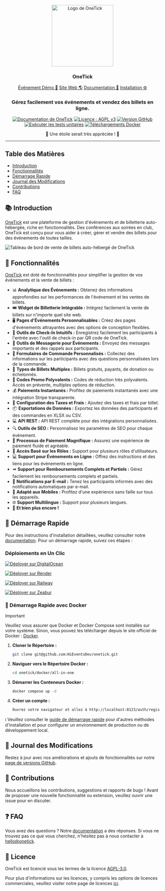 <p align="center">
  <img src="https://onetick-public.s3.us-west-1.amazonaws.com/website/onetick-rainbow.png?v=1" alt="Logo de OneTick" width="200px">
</p>
<h3 align="center">OneTick</h3>
<p align="center">
<a href="https://demo.onetick/event/1/dog-conf-2030">Événement Démo 🌟</a> <a href="https://onetick?utm_source=gh-readme">Site Web 🌎</a>  <a href="https://onetick/docs">Documentation 📄</a>  <a href="https://onetick/docs/getting-started?utm_source=gh-readme">Installation ⚙️</a>
</p>

<h3 align="center">
 Gérez facilement vos événements et vendez des billets en ligne.
</h3>

<div align="center">

[![Documentation de OneTick](https://img.shields.io/badge/docs-onetick-blue)](https://onetick/docs)
[![Licence : AGPL v3](https://img.shields.io/badge/License-AGPL_v3-blue.svg)](https://github.com/HiEventsDev/onetick/LICENCE)
[![Version GitHub](https://img.shields.io/github/v/release/HiEventsDev/onetick?include_prereleases)](https://github.com/HiEventsDev/onetick/releases)
[![Exécuter les tests unitaires](https://github.com/HiEventsDev/onetick/actions/workflows/unit-tests.yml/badge.svg?event=push)](https://github.com/HiEventsDev/onetick/actions/workflows/unit-tests.yml)
[![Téléchargements Docker](https://img.shields.io/docker/pulls/daveearley/onetick-all-in-one)](https://hub.docker.com/r/daveearley/onetick-all-in-one)

</div>

<div align="center">
 🌟 Une étoile serait très appréciée ! 🌟
</div>

<hr/>

## Table des Matières

- [Introduction](#-introduction)
- [Fonctionnalités](#-fonctionnalités)
- [Démarrage Rapide](#-démarrage-rapide)
- [Journal des Modifications](#-journal-des-modifications)
- [Contributions](#-contributions)
- [FAQ](#-faq)

## 📚 Introduction

<a href="https://onetick">OneTick</a> est une plateforme de gestion d'événements et de billetterie auto-hébergée, riche en fonctionnalités. Des conférences aux soirées en club, OneTick est conçu pour vous aider à créer, gérer et vendre des billets pour des événements de toutes tailles.

<img alt="Tableau de bord de vente de billets auto-hébergé de OneTick" src="https://onetick-public.s3.us-west-1.amazonaws.com/website/dashboard-screenshot.png"/>

## 🌟 Fonctionnalités

<a href="https://onetick">OneTick</a> est doté de fonctionnalités pour simplifier la gestion de vos événements et la vente de billets :

- 📊 **Analytique des Événements :** Obtenez des informations approfondies sur les performances de l'événement et les ventes de billets.
- 🎟 **Widget de Billetterie Intégrable :** Intégrez facilement la vente de billets sur n'importe quel site web.
- 🖥 **Pages d'Événements Personnalisables :** Créez des pages d'événements attrayantes avec des options de conception flexibles.
- 🔑 **Outils de Check-In Intuitifs :** Enregistrez facilement les participants à l'entrée avec l'outil de check-in par QR code de OneTick.
- 💬 **Outils de Messagerie pour Événements :** Envoyez des messages importants et des rappels aux participants.
- 📝 **Formulaires de Commande Personnalisés :** Collectez des informations sur les participants avec des questions personnalisées lors de la commande.
- 🎫 **Types de Billets Multiples :** Billets gratuits, payants, de donation ou échelonnés.
- 💸 **Codes Promo Polyvalents :** Codes de réduction très polyvalents. Accès en prévente, multiples options de réduction.
- 💰 **Paiements Instantanés :** Profitez de paiements instantanés avec une intégration Stripe transparente.
- 🧾 **Configuration des Taxes et Frais :** Ajoutez des taxes et frais par billet.
- 📦 **Exportations de Données :** Exportez les données des participants et des commandes en XLSX ou CSV.
- 💻 **API REST :** API REST complète pour des intégrations personnalisées.
- 🔍 **Outils de SEO :** Personnalisez les paramètres de SEO pour chaque événement.
- 🛒 **Processus de Paiement Magnifique :** Assurez une expérience de paiement fluide et agréable.
- 🔐 **Accès Basé sur les Rôles :** Support pour plusieurs rôles d'utilisateurs.
- 💻 **Support pour Événements en Ligne :** Offrez des instructions et des liens pour les événements en ligne.
- ⏪ **Support pour Remboursements Complets et Partiels :** Gérez facilement les remboursements complets et partiels.
- 📧 **Notifications par E-mail :** Tenez les participants informés avec des notifications automatiques par e-mail.
- 📱 **Adapté aux Mobiles :** Profitez d'une expérience sans faille sur tous les appareils.
- 🌐 **Support Multilingue :** Support pour plusieurs langues.
- 🎉 **Et bien plus encore !**

## 🚀 Démarrage Rapide

Pour des instructions d'installation détaillées, veuillez consulter notre [documentation](https://onetick/docs/getting-started). Pour
un démarrage rapide, suivez ces étapes :

### Déploiements en Un Clic

[![Déployer sur DigitalOcean](https://www.deploytodo.com/do-btn-blue.svg)](https://github.com/HiEventsDev/onetick-digitalocean)

[![Déployer sur Render](https://render.com/images/deploy-to-render-button.svg)](https://github.com/HiEventsDev/onetick-render.com)

[![Déployer sur Railway](https://railway.app/button.svg)](https://railway.app/template/8CGKmu?referralCode=KvSr11)

[![Déployer sur Zeabur](https://zeabur.com/button.svg)](https://zeabur.com/templates/8DIRY6)

### 🐳 Démarrage Rapide avec Docker

> [!IMPORTANT]  
> Veuillez vous assurer que Docker et Docker Compose sont installés sur votre système. Sinon, vous pouvez les télécharger depuis le site officiel de Docker : [Docker](https://www.docker.com/get-started).

1. **Cloner le Répertoire :**
   ```bash
   git clone git@github.com:HiEventsDev/onetick.git
   ```

2. **Naviguer vers le Répertoire Docker :**
   ```bash
   cd onetick/docker/all-in-one
   ```

3. **Démarrer les Conteneurs Docker :**
   ```bash
   docker compose up -d
   ```
4. **Créer un compte :**
   ```bash
   Ouvrez votre navigateur et allez à http://localhost:8123/auth/register.
   ```

ℹ️ Veuillez consulter le [guide de démarrage rapide](https://onetick/docs/getting-started) pour d'autres méthodes d'installation et
pour configurer un environnement de production ou de développement local.

## 📝 Journal des Modifications

Restez à jour avec nos améliorations et ajouts de fonctionnalités sur notre [page de versions GitHub](https://github.com/HiEventsDev/onetick/releases).

## 🤝 Contributions

Nous accueillons les contributions, suggestions et rapports de bugs ! Avant de proposer une nouvelle fonctionnalité ou extension,
veuillez ouvrir une issue pour en discuter.

## ❓ FAQ

Vous avez des questions ? Notre [documentation](https://onetick/docs) a des réponses. Si vous ne trouvez pas ce que vous cherchez, n'hésitez pas à
nous contacter à [hello@onetick](mailto:hello@onetick).

## 📜 Licence

OneTick est licencié sous les termes de la licence [AGPL-3.0](https://github.com/HiEventsDev/onetick/blob/main/LICENCE).

Pour plus d'informations sur les licences, y compris les options de licences commerciales, veuillez visiter notre page de licences [ici](https://onetick/licensing).
